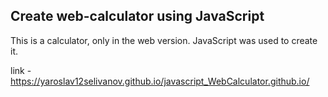 ## Create web-calculator using JavaScript
This is a calculator, only in the web version. JavaScript was used to create it.

link - https://yaroslav12selivanov.github.io/javascript_WebCalculator.github.io/

